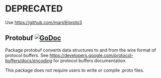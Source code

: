 # DEPRECATED

Use https://github.com/mars9/proto3

## Protobuf [![GoDoc](https://godoc.org/github.com/mars9/protobuf?status.svg)](https://godoc.org/github.com/mars9/protobuf)

Package protobuf converts data structures to and from the wire format
of protocol buffers. See
https://developers.google.com/protocol-buffers/docs/encoding for
protocol buffers documentation.

This package does not require users to write or compile .proto files.
